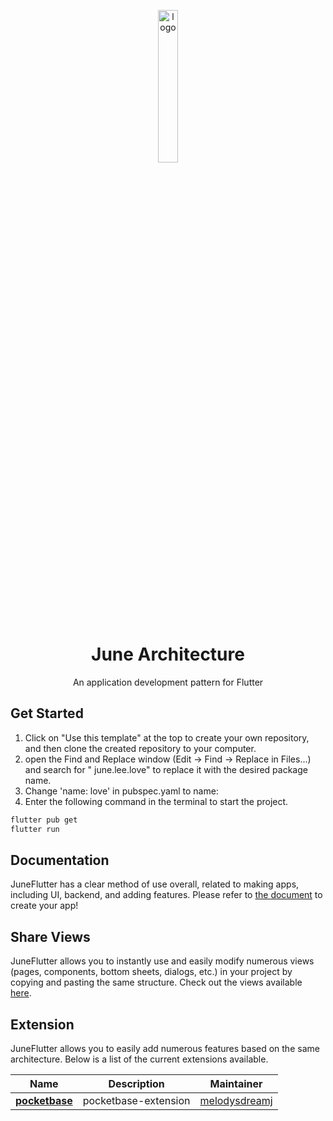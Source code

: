 <p align="center">
  <img src="https://raw.githubusercontent.com/melodysdreamj/JuneFlutter/document/logo.png" alt="logo" width="25%" />
</p>
<h1 align="center">
  June Architecture
</h1>
<p align="center">
  An application development pattern for Flutter<br>

</p>

## Get Started

1. Click on "Use this template" at the top to create your own repository, and then clone the created
   repository to your computer.
2. open the Find and Replace window (Edit -> Find -> Replace in Files...) and search for "
   june.lee.love" to replace it with the desired package name.
3. Change 'name: love' in pubspec.yaml to name:
4. Enter the following command in the terminal to start the project.

```bash
flutter pub get
flutter run
```

## Documentation

JuneFlutter has a clear method of use overall, related to making apps, including UI, backend, and
adding features. Please refer
to [the document](https://juneflutter-doc.junes-architecture.lol/getting-started) to create your
app!

## Share Views

JuneFlutter allows you to instantly use and easily modify numerous views (pages, components, bottom
sheets, dialogs, etc.) in your project by copying and pasting the same structure.
Check out the views available [here](https://juneflutter-views.junes-architecture.lol).

## Extension

JuneFlutter allows you to easily add numerous features based on the same architecture. Below is a
list of the current extensions available.

| Name                                                                    | Description          | Maintainer                                        |
|-------------------------------------------------------------------------|----------------------|---------------------------------------------------|
| [**pocketbase**](https://github.com/melodysdreamj/pocketbase-extension) | pocketbase-extension | [melodysdreamj](https://github.com/melodysdreamj) 

